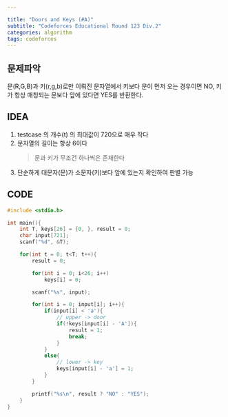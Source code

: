 ```yaml
---

title: "Doors and Keys (#A)"
subtitle: "Codeforces Educational Round 123 Div.2"
categories: algorithm
tags: codeforces
---
```


## 문제파악

문(R,G,B)과 키(r,g,b)로만 이뤄진 문자열에서 키보다 문이 먼저 오는 경우이면 NO, 키가 항상 매칭되는 문보다 앞에 있다면 YES를 반환한다.



## IDEA

1. testcase 의 개수(t) 의 최대값이 720으로 매우 작다
2. 문자열의 길이는 항상 6이다 
    > 문과 키가 무조건 하나씩은 존재한다
3. 단순하게 대문자(문)가 소문자(키)보다 앞에 있는지 확인하여 판별 가능



## CODE

```c++
#include <stdio.h>

int main(){
    int T, keys[26] = {0, }, result = 0;
    char input[721];
    scanf("%d", &T);

    for(int t = 0; t<T; t++){
        result = 0;

        for(int i = 0; i<26; i++)
            keys[i] = 0;

        scanf("%s", input);

        for(int i = 0; input[i]; i++){
            if(input[i] < 'a'){
                // upper -> door
                if(!keys[input[i] - 'A']){
                    result = 1;
                    break;
                }
            }
            else{
                // lower -> key
                keys[input[i] - 'a'] = 1;
            }
        }

        printf("%s\n", result ? "NO" : "YES");
    }
}
```
